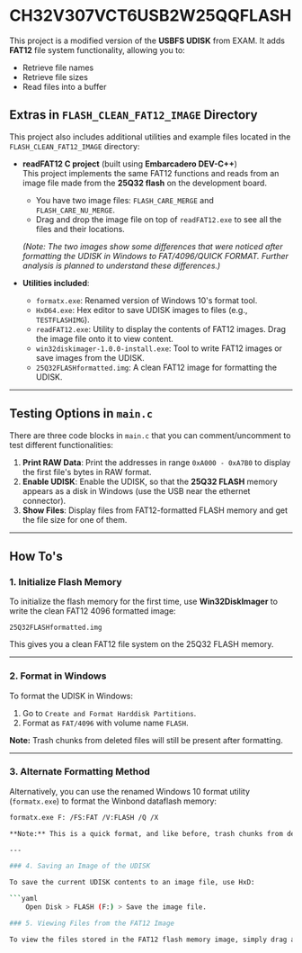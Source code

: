 # CH32V307VCT6USB2W25QQFLASH

This project is a modified version of the **USBFS UDISK** from EXAM. 
It adds **FAT12** file system functionality, allowing you to:
- Retrieve file names
- Retrieve file sizes
- Read files into a buffer

## Extras in `FLASH_CLEAN_FAT12_IMAGE` Directory

This project also includes additional utilities and example files located in the `FLASH_CLEAN_FAT12_IMAGE` directory:
- **readFAT12 C project** (built using **Embarcadero DEV-C++**)  
  This project implements the same FAT12 functions and reads from an image file made from the **25Q32 flash** on the development board.
    - You have two image files: `FLASH_CARE_MERGE` and `FLASH_CARE_NU_MERGE`.
    - Drag and drop the image file on top of `readFAT12.exe` to see all the files and their locations.

    *(Note: The two images show some differences that were noticed after formatting the UDISK in Windows to FAT/4096/QUICK FORMAT. Further analysis is planned to understand these differences.)*

- **Utilities included**:
  - `formatx.exe`: Renamed version of Windows 10's format tool.
  - `HxD64.exe`: Hex editor to save UDISK images to files (e.g., `TESTFLASHIMG`).
  - `readFAT12.exe`: Utility to display the contents of FAT12 images. Drag the image file onto it to view content.
  - `win32diskimager-1.0.0-install.exe`: Tool to write FAT12 images or save images from the UDISK.
  - `25Q32FLASHformatted.img`: A clean FAT12 image for formatting the UDISK.

---

## Testing Options in `main.c`

There are three code blocks in `main.c` that you can comment/uncomment to test different functionalities:
1. **Print RAW Data**: Print the addresses in range `0xA000 - 0xA7B0` to display the first file's bytes in RAW format.
2. **Enable UDISK**: Enable the UDISK, so that the **25Q32 FLASH** memory appears as a disk in Windows (use the USB near the ethernet connector).
3. **Show Files**: Display files from FAT12-formatted FLASH memory and get the file size for one of them.

---

## How To's

### 1. Initialize Flash Memory
To initialize the flash memory for the first time, use **Win32DiskImager** to write the clean FAT12 4096 formatted image:

```25Q32FLASHformatted.img```

This gives you a clean FAT12 file system on the 25Q32 FLASH memory.

---

### 2. Format in Windows

To format the UDISK in Windows:
1. Go to `Create and Format Harddisk Partitions`.
2. Format as `FAT/4096` with volume name `FLASH`.

**Note:** Trash chunks from deleted files will still be present after formatting.

---

### 3. Alternate Formatting Method

Alternatively, you can use the renamed Windows 10 format utility (`formatx.exe`) to format the Winbond dataflash memory:
```bash
formatx.exe F: /FS:FAT /V:FLASH /Q /X

**Note:** This is a quick format, and like before, trash chunks from deleted files will still be present.

---

### 4. Saving an Image of the UDISK

To save the current UDISK contents to an image file, use HxD:

```yaml
    Open Disk > FLASH (F:) > Save the image file.

### 5. Viewing Files from the FAT12 Image

To view the files stored in the FAT12 flash memory image, simply drag and drop the image file onto the readFAT12.exe utility.

